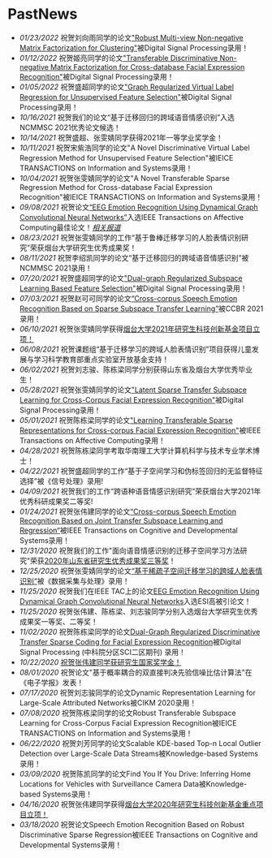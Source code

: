 # PastNews
* *01/23/2022* 祝贺刘向雨同学的论文["Robust Multi-view Non-negative Matrix Factorization for Clustering"](https://www.sciencedirect.com/science/article/pii/S1051200422000641)被Digital Signal Processing录用！
* *01/12/2022* 祝贺姬亮同学的论文["Transferable Discriminative Non-negative Matrix Factorization for Cross-database Facial Expression Recognition"](https://www.sciencedirect.com/science/article/pii/S1051200422000410)被Digital Signal Processing录用！
* *01/05/2022* 祝贺盛超同学的论文["Graph Regularized Virtual Label Regression for Unsupervised Feature Selection"](https://www.sciencedirect.com/science/article/pii/S1051200422000100)被Digital Signal Processing录用！
* *10/16/2021* 祝贺我们的论文“基于迁移回归的跨域语音情感识别”入选NCMMSC 2021优秀论文候选！
* *10/14/2021* 祝贺盛超、张雯婧同学获得2021年一等学业奖学金！
* *10/11/2021* 祝贺宋紫浩同学的论文"A Novel Discriminative Virtual Label Regression Method for Unsupervised Feature Selection"被IEICE TRANSACTIONS on Information and Systems录用！
* *10/04/2021* 祝贺张雯婧同学的论文"A Novel Transferable Sparse Regression Method for Cross-database Facial Expression Recognition"被IEICE TRANSACTIONS on Information and Systems录用！
* *09/08/2021* 祝贺论文[“EEG Emotion Recognition Using Dynamical Graph Convolutional Neural Networks”](https://ieeexplore.ieee.org/document/8621147)入选IEEE Transactions on Affective Computing最佳论文！[*相关报道*](https://bme.seu.edu.cn/2021/0917/c478a384460/page.htm)
* *08/23/2021* 祝贺张雯婧同学的工作“基于鲁棒迁移学习的人脸表情识别研究”荣获烟台大学研究生优秀成果奖！
* *08/11/2021* 祝贺李绍凯同学的论文“基于迁移回归的跨域语音情感识别”被NCMMSC 2021录用！
* *07/20/2021* 祝贺盛超同学的论文["Dual-graph Regularized  Subspace Learning Based  Feature Selection"](https://www.sciencedirect.com/science/article/pii/S1051200421002141)被Digital Signal Processing录用！
* *07/03/2021* 祝贺赵可可同学的论文[“Cross-corpus Speech Emotion Recognition Based on Sparse Subspace Transfer Learning”](https://link.springer.com/chapter/10.1007/978-3-030-86608-2_51)被CCBR 2021录用！
* *06/10/2021* 祝贺张雯婧同学获得[烟台大学2021年研究生科技创新基金项目立项！](https://yjs.ytu.edu.cn/info/1021/2452.htm)
* *06/08/2021* 祝贺课题组“基于迁移学习的跨域人脸表情识别”项目获得儿童发展与学习科学教育部重点实验室开放基金支持！
* *06/02/2021* 祝贺刘志骏、陈栋梁同学分别获得山东省及烟台大学优秀毕业生！
* *05/28/2021* 祝贺张雯婧同学的论文["Latent Sparse Transfer Subspace Learning for  Cross-Corpus Facial Expression Recognition"](https://www.sciencedirect.com/science/article/abs/pii/S1051200421001603)被Digital Signal Processing录用！
* *05/01/2021* 祝贺陈栋梁同学的论文["Learning Transferable Sparse Representations for Cross-corpus Facial Expression Recognition"](https://ieeexplore.ieee.org/document/9423630)被IEEE Transactions on Affective Computing录用！
* *04/28/2021* 祝贺陈栋梁同学考取华南理工大学计算机科学与技术专业学术博士！
* *04/22/2021* 祝贺盛超同学的工作“基于子空间学习和伪标签回归的无监督特征选择”被《信号处理》录用!
* *04/09/2021* 祝贺我们的工作“跨语种语音情感识别研究”荣获烟台大学2021年优秀科研成果奖二等奖!
* *01/24/2021* 祝贺张伟建同学的论文[“Cross-corpus Speech Emotion Recognition Based on Joint Transfer Subspace Learning and Regression“](https://ieeexplore.ieee.org/document/9340391/)被IEEE Transactions on Cognitive and Developmental Systems录用！
* *12/31/2020* 祝贺我们的工作"面向语音情感识别的迁移子空间学习方法研究"荣获[2020年山东省研究生优秀成果奖三等奖](http://edu.shandong.gov.cn/art/2020/12/31/art_11990_10285683.html)！
* *12/25/2020* 祝贺张雯婧同学的论文[“基于稀疏子空间迁移学习的跨域人脸表情识别“](https://sjcj.nuaa.edu.cn/ch/reader/create_pdf.aspx?file_no=202101011&flag=1&journal_id=sjcjycl&year_id=2021)被《数据采集与处理》录用！
* *11/25/2020* 祝贺我们在IEEE TAC上的论文[EEG Emotion Recognition Using Dynamical Graph Convolutional Neural Networks](https://ieeexplore.ieee.org/document/8320798)入选ESI高被引论文！
* *11/25/2020* 祝贺张伟建、陈栋梁、刘志骏同学分别入选烟台大学研究生优秀成果奖一等奖、二等奖！
* *11/02/2020* 祝贺陈栋梁同学的论文[Dual-Graph Regularized Discriminative Transfer Sparse Coding for Facial Expression Recognition](https://reader.elsevier.com/reader/sd/pii/S1051200420302517?token=E4F4114F27BC1B106D358850CAEBE3B66BA3D8BDBCE921A09E0BA4B6F1DF555F5B0052655DCFE3542684697252025B96)被Digital Signal Processing (中科院分区SCI二区期刊) 录用！
* *10/22/2020* [祝贺张伟建同学获研究生国家奖学金！](https://stu.ytu.edu.cn/info/1042/4200.htm)
* *08/01/2020* 祝贺论文"基于概率耦合的双直接判决先验信噪比估计算法"在《电子学报》发表！
* *07/17/2020* 祝贺刘志骏同学的论文Dynamic Representation Learning for Large-Scale Attributed Networks被CIKM 2020录用！
* *07/08/2020* 祝贺陈栋梁同学的论文Robust Transferable Subspace Learning for Cross-Corpus Facial Expression Recognition被IEICE TRANSACTIONS on Information and Systems录用！
* *06/22/2020* 祝贺刘芳同学的论文Scalable KDE-based Top-n Local Outlier Detection over Large-Scale Data Streams被Knowledge-based Systems录用！
* *03/09/2020* 祝贺陈凯同学的论文Find You If You Drive: Inferring Home Locations for Vehicles with Surveillance Camera Data被Knowledge-based Systems录用！	
* *04/16/2020* 祝贺张伟建同学获得[烟台大学2020年研究生科技创新基金重点项目立项！](https://yjs.ytu.edu.cn/info/1023/2254.htm)
* *03/18/2020* 祝贺论文Speech Emotion Recognition Based on Robust Discriminative Sparse Regression被IEEE Transactions on Cognitive and Developmental Systems录用！
